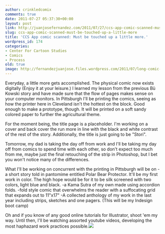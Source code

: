 ```yaml
---
author: crinkledcomix
comments: true
date: 2011-07-27 05:37:30+00:00
layout: post
link: http://juanjosefernandez.com/2011/07/27/ccs-app-comic-scanned-must-be-touched-up-a-little-more/
slug: ccs-app-comic-scanned-must-be-touched-up-a-little-more
title: 'CCS App comic scanned: Must be touched up a little more.'
wordpress_id: 174
categories:
- Center For Cartoon Studies
- Comics
- Process
old: true
image: http://fernandezjuanjose.files.wordpress.com/2011/07/long-comic-for-web-2.jpg
---
```


Everyday, a little more gets accomplished. The physical comic now exists digitally (Enjoy it at your leisure.) I learned my lesson from the previous Bü Kowski story and have made sure that the flow of pages makes sense on your computer monitors. In Pittsburgh I'll be printing the comics, seeing as how the printer here in Cleveland isn't the hottest on the block. Good enough to make a prototype, though. It will be printed on a soft sandy colored paper to further the agricultural theme.

For the moment being, the title page is a placeholder. I'm working on a cover and back cover the run more in line with the black and white contrast of the rest of the story. Additionally, the title is just going to be "Stori".

Tomorrow, my dad is taking the day off from work and I'll be taking my day off from comics to spend time with each other, so don't expect too much from me, maybe just the final retouching of the strip in Photoshop, but I bet you won't notice many of the differences.

What I'll be working on concurrent with the printing in Pittsburgh will be on
-a short story told in pantomime entitled Polar Bear Protector. It'll be my first work in color. The high hope would be for it to be silk screened with two colors, light blue and black.
-a Kama Sutra of my own made using accordion folds.
-fold style comic that overwhelms the reader with a suffocating grid that expands out to 11"x17"
-A collected anthology of my work in the last year including strips, sketches and one pagers. (This will be my Indesign boot camp)

Oh and if you know of any good online tutorials for Illustrator, shoot 'em my way. Until then, I'll be watching assorted youtube videos, developing the most haphazard work practices possible.[![](http://fernandezjuanjose.files.wordpress.com/2011/07/long-comic-for-web-2.jpg)](http://fernandezjuanjose.files.wordpress.com/2011/07/long-comic-for-web-2.jpg)
